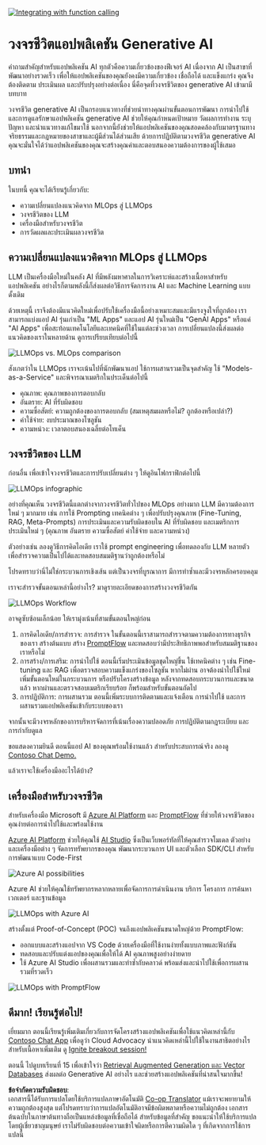 <!--
CO_OP_TRANSLATOR_METADATA:
{
  "original_hash": "27a5347a5022d5ef0a72ab029b03526a",
  "translation_date": "2025-07-09T15:53:55+00:00",
  "source_file": "14-the-generative-ai-application-lifecycle/README.md",
  "language_code": "th"
}
-->
[![Integrating with function calling](../../../translated_images/14-lesson-banner.066d74a31727ac121eeac06376a068a397d8e335281e63ce94130d11f516e46b.th.png)](https://aka.ms/gen-ai-lesson14-gh?WT.mc_id=academic-105485-koreyst)

# วงจรชีวิตแอปพลิเคชัน Generative AI

คำถามสำคัญสำหรับแอปพลิเคชัน AI ทุกตัวคือความเกี่ยวข้องของฟีเจอร์ AI เนื่องจาก AI เป็นสาขาที่พัฒนาอย่างรวดเร็ว เพื่อให้แอปพลิเคชันของคุณยังคงมีความเกี่ยวข้อง เชื่อถือได้ และแข็งแกร่ง คุณจึงต้องติดตาม ประเมินผล และปรับปรุงอย่างต่อเนื่อง นี่คือจุดที่วงจรชีวิตของ generative AI เข้ามามีบทบาท

วงจรชีวิต generative AI เป็นกรอบแนวทางที่ช่วยนำทางคุณผ่านขั้นตอนการพัฒนา การนำไปใช้ และการดูแลรักษาแอปพลิเคชัน generative AI ช่วยให้คุณกำหนดเป้าหมาย วัดผลการทำงาน ระบุปัญหา และนำแนวทางแก้ไขมาใช้ นอกจากนี้ยังช่วยให้แอปพลิเคชันของคุณสอดคล้องกับมาตรฐานทางจริยธรรมและกฎหมายของสาขาและผู้มีส่วนได้ส่วนเสีย ด้วยการปฏิบัติตามวงจรชีวิต generative AI คุณจะมั่นใจได้ว่าแอปพลิเคชันของคุณจะสร้างคุณค่าและตอบสนองความต้องการของผู้ใช้เสมอ

## บทนำ

ในบทนี้ คุณจะได้เรียนรู้เกี่ยวกับ:

- ความเปลี่ยนแปลงแนวคิดจาก MLOps สู่ LLMOps
- วงจรชีวิตของ LLM
- เครื่องมือสำหรับวงจรชีวิต
- การวัดผลและประเมินผลวงจรชีวิต

## ความเปลี่ยนแปลงแนวคิดจาก MLOps สู่ LLMOps

LLM เป็นเครื่องมือใหม่ในคลัง AI ที่มีพลังมหาศาลในการวิเคราะห์และสร้างเนื้อหาสำหรับแอปพลิเคชัน อย่างไรก็ตามพลังนี้ก็ส่งผลต่อวิธีการจัดการงาน AI และ Machine Learning แบบดั้งเดิม

ด้วยเหตุนี้ เราจึงต้องมีแนวคิดใหม่เพื่อปรับใช้เครื่องมือนี้อย่างเหมาะสมและมีแรงจูงใจที่ถูกต้อง เราสามารถแบ่งแอป AI รุ่นเก่าเป็น "ML Apps" และแอป AI รุ่นใหม่เป็น "GenAI Apps" หรือแค่ "AI Apps" เพื่อสะท้อนเทคโนโลยีและเทคนิคที่ใช้ในแต่ละช่วงเวลา การเปลี่ยนแปลงนี้ส่งผลต่อแนวคิดของเราในหลายด้าน ดูการเปรียบเทียบต่อไปนี้

![LLMOps vs. MLOps comparison](../../../translated_images/01-llmops-shift.29bc933cb3bb0080a562e1655c0c719b71a72c3be6252d5c564b7f598987e602.th.png)

สังเกตว่าใน LLMOps เราจะเน้นไปที่นักพัฒนาแอป ใช้การผสานรวมเป็นจุดสำคัญ ใช้ "Models-as-a-Service" และพิจารณาเมตริกในประเด็นต่อไปนี้

- คุณภาพ: คุณภาพของการตอบกลับ
- อันตราย: AI ที่รับผิดชอบ
- ความซื่อสัตย์: ความถูกต้องของการตอบกลับ (สมเหตุสมผลหรือไม่? ถูกต้องหรือเปล่า?)
- ค่าใช้จ่าย: งบประมาณของโซลูชัน
- ความหน่วง: เวลาตอบสนองเฉลี่ยต่อโทเค็น

## วงจรชีวิตของ LLM

ก่อนอื่น เพื่อเข้าใจวงจรชีวิตและการปรับเปลี่ยนต่าง ๆ ให้ดูอินโฟกราฟิกต่อไปนี้

![LLMOps infographic](../../../translated_images/02-llmops.70a942ead05a7645db740f68727d90160cb438ab71f0fb20548bc7fe5cad83ff.th.png)

อย่างที่คุณเห็น วงจรชีวิตนี้แตกต่างจากวงจรชีวิตทั่วไปของ MLOps อย่างมาก LLM มีความต้องการใหม่ ๆ มากมาย เช่น การใช้ Prompting เทคนิคต่าง ๆ เพื่อปรับปรุงคุณภาพ (Fine-Tuning, RAG, Meta-Prompts) การประเมินและความรับผิดชอบใน AI ที่รับผิดชอบ และเมตริกการประเมินใหม่ ๆ (คุณภาพ อันตราย ความซื่อสัตย์ ค่าใช้จ่าย และความหน่วง)

ตัวอย่างเช่น ลองดูวิธีการคิดไอเดีย เราใช้ prompt engineering เพื่อทดลองกับ LLM หลายตัวเพื่อสำรวจความเป็นไปได้และทดสอบสมมติฐานว่าถูกต้องหรือไม่

โปรดทราบว่านี่ไม่ใช่กระบวนการเชิงเส้น แต่เป็นวงจรที่บูรณาการ มีการทำซ้ำและมีวงจรหลักครอบคลุม

เราจะสำรวจขั้นตอนเหล่านี้อย่างไร? มาดูรายละเอียดของการสร้างวงจรชีวิตกัน

![LLMOps Workflow](../../../translated_images/03-llm-stage-flows.3a1e1c401235a6cfa886ed6ba04aa52a096a545e1bc44fa54d7d5983a7201892.th.png)

อาจดูซับซ้อนเล็กน้อย ให้เรามุ่งเน้นที่สามขั้นตอนใหญ่ก่อน

1. การคิดไอเดีย/การสำรวจ: การสำรวจ ในขั้นตอนนี้เราสามารถสำรวจตามความต้องการทางธุรกิจของเรา สร้างต้นแบบ สร้าง [PromptFlow](https://microsoft.github.io/promptflow/index.html?WT.mc_id=academic-105485-koreyst) และทดสอบว่ามีประสิทธิภาพพอสำหรับสมมติฐานของเราหรือไม่
1. การสร้าง/การเสริม: การนำไปใช้ ตอนนี้เริ่มประเมินข้อมูลชุดใหญ่ขึ้น ใช้เทคนิคต่าง ๆ เช่น Fine-tuning และ RAG เพื่อตรวจสอบความแข็งแกร่งของโซลูชัน หากไม่ผ่าน อาจต้องนำไปใช้ใหม่ เพิ่มขั้นตอนใหม่ในกระบวนการ หรือปรับโครงสร้างข้อมูล หลังจากทดสอบกระบวนการและขนาดแล้ว หากผ่านและตรวจสอบเมตริกเรียบร้อย ก็พร้อมสำหรับขั้นตอนถัดไป
1. การปฏิบัติการ: การผสานรวม ตอนนี้เพิ่มระบบการติดตามและแจ้งเตือน การนำไปใช้ และการผสานรวมแอปพลิเคชันเข้ากับระบบของเรา

จากนั้นจะมีวงจรหลักของการบริหารจัดการที่เน้นเรื่องความปลอดภัย การปฏิบัติตามกฎระเบียบ และการกำกับดูแล

ขอแสดงความยินดี ตอนนี้แอป AI ของคุณพร้อมใช้งานแล้ว สำหรับประสบการณ์จริง ลองดู [Contoso Chat Demo.](https://nitya.github.io/contoso-chat/?WT.mc_id=academic-105485-koreys)

แล้วเราจะใช้เครื่องมืออะไรได้บ้าง?

## เครื่องมือสำหรับวงจรชีวิต

สำหรับเครื่องมือ Microsoft มี [Azure AI Platform](https://azure.microsoft.com/solutions/ai/?WT.mc_id=academic-105485-koreys) และ [PromptFlow](https://microsoft.github.io/promptflow/index.html?WT.mc_id=academic-105485-koreyst) ที่ช่วยให้วงจรชีวิตของคุณง่ายต่อการนำไปใช้และพร้อมใช้งาน

[Azure AI Platform](https://azure.microsoft.com/solutions/ai/?WT.mc_id=academic-105485-koreys) ช่วยให้คุณใช้ [AI Studio](https://ai.azure.com/?WT.mc_id=academic-105485-koreys) ซึ่งเป็นเว็บพอร์ทัลที่ให้คุณสำรวจโมเดล ตัวอย่าง และเครื่องมือต่าง ๆ จัดการทรัพยากรของคุณ พัฒนากระบวนการ UI และตัวเลือก SDK/CLI สำหรับการพัฒนาแบบ Code-First

![Azure AI possibilities](../../../translated_images/04-azure-ai-platform.80203baf03a12fa8b166e194928f057074843d1955177baf0f5b53d50d7b6153.th.png)

Azure AI ช่วยให้คุณใช้ทรัพยากรหลากหลายเพื่อจัดการการดำเนินงาน บริการ โครงการ การค้นหาเวกเตอร์ และฐานข้อมูล

![LLMOps with Azure AI](../../../translated_images/05-llm-azure-ai-prompt.a5ce85cdbb494bdf95420668e3464aae70d8b22275a744254e941dd5e73ae0d2.th.png)

สร้างตั้งแต่ Proof-of-Concept (POC) จนถึงแอปพลิเคชันขนาดใหญ่ด้วย PromptFlow:

- ออกแบบและสร้างแอปจาก VS Code ด้วยเครื่องมือที่ใช้งานง่ายทั้งแบบภาพและฟังก์ชัน
- ทดสอบและปรับแต่งแอปของคุณเพื่อให้ได้ AI คุณภาพสูงอย่างง่ายดาย
- ใช้ Azure AI Studio เพื่อผสานรวมและทำซ้ำกับคลาวด์ พร้อมส่งและนำไปใช้เพื่อการผสานรวมที่รวดเร็ว

![LLMOps with PromptFlow](../../../translated_images/06-llm-promptflow.a183eba07a3a7fdf4aa74db92a318b8cbbf4a608671f6b166216358d3203d8d4.th.png)

## ดีมาก! เรียนรู้ต่อไป!

เยี่ยมมาก ตอนนี้เรียนรู้เพิ่มเติมเกี่ยวกับการจัดโครงสร้างแอปพลิเคชันเพื่อใช้แนวคิดเหล่านี้กับ [Contoso Chat App](https://nitya.github.io/contoso-chat/?WT.mc_id=academic-105485-koreyst) เพื่อดูว่า Cloud Advocacy นำแนวคิดเหล่านี้ไปใช้ในงานสาธิตอย่างไร สำหรับเนื้อหาเพิ่มเติม ดู [Ignite breakout session!](https://www.youtube.com/watch?v=DdOylyrTOWg)

ตอนนี้ ไปดูบทเรียนที่ 15 เพื่อเข้าใจว่า [Retrieval Augmented Generation และ Vector Databases](../15-rag-and-vector-databases/README.md?WT.mc_id=academic-105485-koreyst) ส่งผลต่อ Generative AI อย่างไร และช่วยสร้างแอปพลิเคชันที่น่าสนใจมากขึ้น!

**ข้อจำกัดความรับผิดชอบ**:  
เอกสารนี้ได้รับการแปลโดยใช้บริการแปลภาษาอัตโนมัติ [Co-op Translator](https://github.com/Azure/co-op-translator) แม้เราจะพยายามให้ความถูกต้องสูงสุด แต่โปรดทราบว่าการแปลอัตโนมัติอาจมีข้อผิดพลาดหรือความไม่ถูกต้อง เอกสารต้นฉบับในภาษาต้นทางถือเป็นแหล่งข้อมูลที่เชื่อถือได้ สำหรับข้อมูลที่สำคัญ ขอแนะนำให้ใช้บริการแปลโดยผู้เชี่ยวชาญมนุษย์ เราไม่รับผิดชอบต่อความเข้าใจผิดหรือการตีความผิดใด ๆ ที่เกิดจากการใช้การแปลนี้